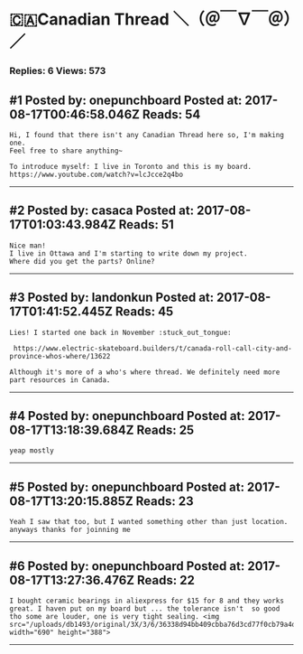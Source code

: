 # 🇨🇦Canadian Thread ＼（＠￣∇￣＠）／

### Replies: 6 Views: 573

## \#1 Posted by: onepunchboard Posted at: 2017-08-17T00:46:58.046Z Reads: 54

```
Hi, I found that there isn't any Canadian Thread here so, I'm making one.
Feel free to share anything~

To introduce myself: I live in Toronto and this is my board. https://www.youtube.com/watch?v=lcJcce2q4bo
```

---
## \#2 Posted by: casaca Posted at: 2017-08-17T01:03:43.984Z Reads: 51

```
Nice man!
I live in Ottawa and I'm starting to write down my project.
Where did you get the parts? Online?
```

---
## \#3 Posted by: landonkun Posted at: 2017-08-17T01:41:52.445Z Reads: 45

```
Lies! I started one back in November :stuck_out_tongue:

 https://www.electric-skateboard.builders/t/canada-roll-call-city-and-province-whos-where/13622

Although it's more of a who's where thread. We definitely need more part resources in Canada.
```

---
## \#4 Posted by: onepunchboard Posted at: 2017-08-17T13:18:39.684Z Reads: 25

```
yeap mostly
```

---
## \#5 Posted by: onepunchboard Posted at: 2017-08-17T13:20:15.885Z Reads: 23

```
Yeah I saw that too, but I wanted something other than just location. anyways thanks for joinning me
```

---
## \#6 Posted by: onepunchboard Posted at: 2017-08-17T13:27:36.476Z Reads: 22

```
I bought ceramic bearings in aliexpress for $15 for 8 and they works great. I haven put on my board but ... the tolerance isn't  so good tho some are louder, one is very tight sealing. <img src="/uploads/db1493/original/3X/3/6/36338d94bb409cbba76d3cd77f0cb79a4d641cd0.jpg" width="690" height="388">
```

---
